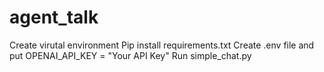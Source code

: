 # agent_talk

Create virutal environment
Pip install requirements.txt
Create .env file and put OPENAI_API_KEY = "Your API Key"
Run simple_chat.py